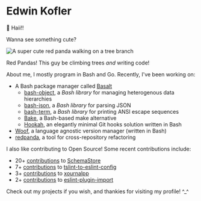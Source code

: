 # Edwin Kofler

👋 Haii!!

Wanna see something cute?

![A super cute red panda walking on a tree branch](./redpanda3.jpg)

Red Pandas! This guy be climbing trees _and_ writing code!

About me, I mostly program in Bash and Go. Recently, I've been working on:

- A Bash package manager called [Basalt](https://github.com/hyperupcall/basalt)
  - [bash-object](https://github.com/hyperupcall/bash-object), a _Bash library_ for managing heterogenous data hierarchies
  - [bash-json](https://github.com/hyperupcall/bash-json), a _Bash library_ for parsing JSON
  - [bash-term](https://github.com/hyperupcall/bash-term), a _Bash library_ for printing ANSI escape sequences
  - [Bake](https://github.com/hyperupcall/bake), a Bash-based make alternative
  - [Hookah](https://github.com/hyperupcall/hookah), an elegantly minimal Git hooks solution written in Bash
- [Woof](https://github.com/hyperupcall/woof), a language agnostic version manager (written in Bash)
- [redpanda](https://github.com/hyperupcall/redpanda), a tool for cross-repository refactoring 

I also like contributing to Open Source! Some recent contributions include:

- 20+ [contributions](https://github.com/SchemaStore/schemastore/pulls?q=is%3Apr+author%3Ahyperupcall+sort%3Aupdated-desc) to [SchemaStore](https://github.com/SchemaStore/schemastore)
- 7+ [contributions](https://github.com/typescript-eslint/tslint-to-eslint-config/pulls?q=is%3Apr+author%3Ahyperupcall+sort%3Aupdated-desc) to [tslint-to-eslint-config](https://github.com/typescript-eslint/tslint-to-eslint-config)
- 3+ [contributions](https://github.com/xournalpp/xournalpp/pulls?q=is%3Apr+author%3Ahyperupcall+sort%3Aupdated-desc) to [xournalpp](https://github.com/xournalpp/xournalpp)
- 2+ [contributions](https://github.com/import-js/eslint-plugin-import/pulls?q=is%3Apr+author%3Ahyperupcall+is%3Aclosed+sort%3Aupdated-desc) to [eslint-plugin-import](https://github.com/import-js/eslint-plugin-import)


Check out my projects if you wish, and thankies for visiting my profile! ^_^
